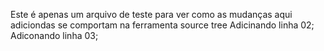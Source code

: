 Este é apenas um arquivo de teste para ver como as mudanças aqui adiciondas se comportam na ferramenta source tree
Adicinando linha 02;
Adiconando linha 03;
